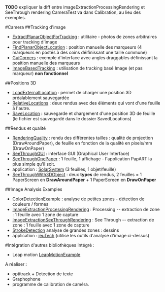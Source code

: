 **TODO** expliquer la diff entre imageExtractionProcessingRendering et SeeThrough rendering
CameraTest va dans Calibration, au lieu des exemples.

#Camera
##Tracking d'image
- [ExtractPlanarObjectForTracking](https://github.com/potioc/Papart-examples/tree/master/papart-examples/Camera/ExtractPlanarObjectForTracking) : utilitaire - photos de zones arbitraires pour tracking d'image
- [FindPlanarObjectLocation](https://github.com/potioc/Papart-examples/tree/master/papart-examples/Camera/FindPlanarObjectLocation) : position manuelle des marqueurs (4 marqueurs en postés à des coins déifinissant une taille commune)
- [GuiCorners](https://github.com/potioc/Papart-examples/tree/master/papart-examples/Camera/GuiCorners) : exemple d'interface avec angles draggables définissant la position manuelle des marqueurs
- [ImageBasedTracking](https://github.com/potioc/Papart-examples/tree/master/papart-examples/Camera/ImageBasedTracking) : utilisation de tracking basé Image (et pas marqueur) **non fonctionnel**

##Positions 3D
- [LoadExternalLocation](https://github.com/potioc/Papart-examples/tree/master/papart-examples/Camera/LoadExternalLocation) : permet de charger une position 3D préalablement sauvegardée
- [RelativeLocations](https://github.com/potioc/Papart-examples/tree/master/papart-examples/Camera/RelativeLocations) : deux rendus avec des éléments qui vont d'une feuille à l'autre. 
- [SaveLocation](https://github.com/potioc/Papart-examples/tree/master/papart-examples/Camera/SaveLocation) : sauvegarde et chargement d'une position 3D de feuille (le fichier est sauvegardé dans le dossier  SavedLocations)

##Rendus et qualité
- [RenderingQuality](https://github.com/potioc/Papart-examples/tree/master/papart-examples/Camera/RenderingQuality) : rendu des différentes tailles : qualité de projection (DrawAroundPaper), de feuille en fonction de la qualité en pixels/mm (DrawOnPaper)
- [SeeThroughGUI](https://github.com/potioc/Papart-examples/tree/master/papart-examples/Camera/SeeThroughGUI) : interface GUI (Graphical User Interface)
- [SeeThroughOnePaper](https://github.com/potioc/Papart-examples/tree/master/papart-examples/Camera/SeeThroughOnePaper) : 1 feuille, 1 affichage - l'application PapART la plus simple qu'il soit.
 - application : [SolarSystem](https://github.com/potioc/Papart-examples/tree/master/apps/SolarSystem) (3 feuilles, 1 objet/feuille)
- [SeeThroughWith3DObject](https://github.com/potioc/Papart-examples/tree/master/papart-examples/Camera/SeeThroughWith3DObject) : deux **types** de rendus, 2 feuilles = 1 PaperScreen en **DrawAroundPaper** + 1 PaperScreen en **DrawOnPaper**

##Image Analysis Examples
- [ColorDetectionExample](https://github.com/potioc/Papart-examples/tree/master/papart-examples/Camera/ColorDetectionExample) : analyse de petites zones - détection de couleurs / formes
- [ImageExtractionProcessingRendering](https://github.com/potioc/Papart-examples/tree/master/papart-examples/Camera/ImageExtractionProcessingRendering) : Processing -- extraction de zone : 1 feuille avec 1 zone de capture 
- [ImageExtractionSeeThroughRendering](https://github.com/potioc/Papart-examples/tree/master/papart-examples/Camera/ImageExtractionSeeThroughRendering) : See Through -- extraction de zone : 1 feuille avec 1 zone de capture
- [StrokeDetection](https://github.com/potioc/Papart-examples/tree/master/papart-examples/Camera/StrokeDetection) analyse de grandes zones : dessins
 - application : [jeuTech](https://github.com/potioc/Papart-examples/tree/master/apps/jeuTech) (utilise les outils d'analyse d'image ci-dessus)


#Intégration d'autres bibliothèques 
Intégré :
- Leap motion  [LeapMotionExample](https://github.com/potioc/Papart-examples/tree/master/apps/LeapMotionExample)

A réaliser :
- optitrack + Detection de texte
- Graphophone
- programme de calibration de caméra. 
